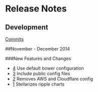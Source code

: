 # Release Notes

## Development

[Commits](https://github.com/stellar/stellar-charts-frontend/commits/master)

##November - December 2014

###New Features and Changes
 
 - [4](https://github.com/stellar/stellar-charts-frontend/pull/4) Use default bower configuration 
 - [3](https://github.com/stellar/stellar-charts-frontend/pull/3) Include public config files 
 - [2](https://github.com/stellar/stellar-charts-frontend/pull/2) Removes AWS and Cloudflare config 
 - [1](https://github.com/stellar/stellar-charts-frontend/pull/1) Stellarizes ripple charts 











